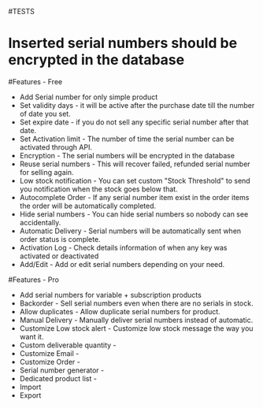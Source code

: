 #TESTS
# Inserted serial numbers should be encrypted in the database

#Features - Free
* Add Serial number for only simple product
* Set validity days - it will be active after the purchase date till the number of date you set.
* Set expire date - if you do not sell any specific serial number after that date.
* Set Activation limit - The number of time the serial number can be activated through API.
* Encryption - The serial numbers will be encrypted in the database
* Reuse serial numbers - This will recover failed, refunded serial number for selling again.
* Low stock notification - You can set custom "Stock Threshold" to send you notification when the stock goes below that.
* Autocomplete Order - If any serial number item exist in the order items the order will be automatically completed.
* Hide serial numbers - You can hide serial numbers so nobody can see accidentally. 
* Automatic Delivery - Serial numbers will be automatically sent when order status is complete.
* Activation Log - Check details information of when any key was activated or deactivated 
* Add/Edit - Add or edit serial numbers depending on your need.


#Features - Pro
* Add serial numbers for variable + subscription products
* Backorder - Sell serial numbers even when there are no serials in stock.
* Allow duplicates - Allow duplicate serial numbers for product.
* Manual Delivery - Manually deliver serial numbers instead of automatic.
* Customize Low stock alert - Customize low stock message the way you want it.
* Custom deliverable quantity -
* Customize Email - 
* Customize Order -
* Serial number generator -
* Dedicated product list - 
* Import
* Export 
